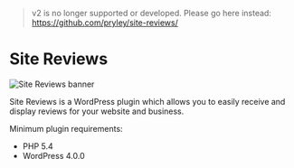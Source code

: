 >v2 is no longer supported or developed. Please go here instead: https://github.com/pryley/site-reviews/

# Site Reviews

![Site Reviews banner](src/assets/banner-1544x500.png)

Site Reviews is a WordPress plugin which allows you to easily receive and display reviews for your website and business.

Minimum plugin requirements:

* PHP 5.4
* WordPress 4.0.0
